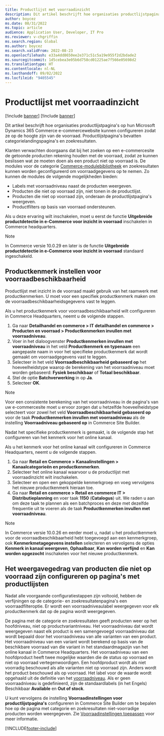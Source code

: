 ```yaml
---
title: Productlijst met voorraadinzicht
description: Dit artikel beschrijft hoe organisaties productlijstpagina's op hun Microsoft Dynamics 365 Commerce e-commercewebsite kunnen configureren zodat ze op de hoogte zijn van de voorraad.
author: boycez
ms.date: 08/31/2022
ms.topic: article
audience: Application User, Developer, IT Pro
ms.reviewer: v-chgriffin
ms.search.region: Global
ms.author: boycez
ms.search.validFrom: 2022-08-23
ms.openlocfilehash: e33a4dd8650ee2e371c51c5a19e955f2d2bdade2
ms.sourcegitcommit: 1d5cebea3e05b6d758cd01225ae7f566e05698d2
ms.translationtype: HT
ms.contentlocale: nl-NL
ms.lasthandoff: 09/02/2022
ms.locfileid: "9405545"
---
```

# <a name="inventory-aware-product-listing"></a>Productlijst met voorraadinzicht

[!include [banner](../includes/banner.md)]
[!include [banner](../includes/preview-banner.md)]

Dit artikel beschrijft hoe organisaties productlijstpagina's op hun Microsoft Dynamics 365 Commerce e-commercewebsite kunnen configureren zodat ze op de hoogte zijn van de voorraad. Productlijstpagina's bevatten categorielandingspagina's en zoekresultaten.

Klanten verwachten doorgaans dat bij het zoeken op een e-commercesite de getoonde producten rekening houden met de voorraad, zodat ze kunnen beslissen wat ze moeten doen als een product niet op voorraad is. De modules voor de categorie [Commerce-modulebibliotheek](starter-kit-overview.md) en zoekresultaten kunnen worden geconfigureerd om voorraadgegevens op te nemen. Zo kunnen de modules de volgende mogelijkheden bieden:

- Labels met voorraadniveau naast de producten weergeven.
- Producten die niet op voorraad zijn, niet tonen in de productlijst.
- Producten die niet op voorraad zijn, onderaan de productlijstpagina's weergeven.
- Productfilters op basis van voorraad ondersteunen.

Als u deze ervaring wilt inschakelen, moet u eerst de functie **Uitgebreide productdetectie in e-Commerce voor inzicht in voorraad** inschakelen in Commerce headquarters.

> [!NOTE]
> In Commerce versie 10.0.29 en later is de functie **Uitgebreide productdetectie in e-Commerce voor inzicht in voorraad** standaard ingeschakeld.

## <a name="set-up-product-attribute-for-inventory-availability"></a>Productkenmerk instellen voor voorraadbeschikbaarheid

Productlijst met inzicht in de voorraad maakt gebruik van het raamwerk met productkenmerken. U moet voor een specifiek productkenmerk maken om de voorraadbeschikbaarheidsgegevens vast te leggen.

Als u het productkenmerk voor voorraadbeschikbaarheid wilt configureren in Commerce Headquarters, neemt u de volgende stappen.

1. Ga naar **Detailhandel en commerce \> IT detailhandel en commerce \> Producten en voorraad \> Productkenmerken invullen met voorraadniveau**.
1. Voer in het dialoogvenster **Productkenmerken invullen met voorraadniveau** in het veld **Productkenmerk en typenaam** een aangepaste naam in voor het specifieke productkenmerk dat wordt gemaakt om voorraadgegevens vast te leggen.
1. Selecteer in het veld **Voorraadbeschikbaarheid gebaseerd op** het hoeveelheidstype waarop de berekening van het voorraadniveau moet worden gebaseerd: **Fysiek beschikbaar** of **Totaal beschikbaar**.
1. Stel de optie **Batchverwerking** in op **Ja**.
1. Selecteer **OK**.

> [!NOTE]
> Voor een consistente berekening van het voorraadniveau in de pagina's van uw e-commercesite moet u ervoor zorgen dat u hetzelfde hoeveelheidstype selecteert voor zowel het veld **Voorraadbeschikbaarheid gebaseerd op** voor de taak **Productkenmerken invullen met voorraadniveau** als de instelling **Voorraadniveau gebaseerd op** in Commerce Site Builder.

Nadat het specifieke productkenmerk is gemaakt, is de volgende stap het configureren van het kenmerk voor het online kanaal.

Als u het kenmerk voor het online kanaal wilt configureren in Commerce Headquarters, neemt u de volgende stappen.

1. Ga naar **Retail en Commerce \> Kanaalinstellingen \> Kanaalcategorieën en productkenmerken**.
1. Selecteer het online kanaal waarvoor u de productlijst met voorraadinzicht wilt inschakelen.
1. Selecteer en open een gekoppelde kenmerkgroep en voeg vervolgens het nieuwe productkenmerk hieraan toe.
1. Ga naar **Retail en commerce \> Retail en commerce IT \> Distributieplanning** en voer taak **1150** (**Catalogus**) uit. We raden u aan om deze taak te plannen als een batchproces en deze met dezelfde frequentie uit te voeren als de taak **Productkenmerken invullen met voorraadniveau**.

> [!NOTE]
> In Commerce versie 10.0.26 en eerder moet u, nadat u het productkenmerk voor de voorraadbeschikbaarheid hebt toegevoegd aan een kenmerkgroep, ook **Kenmerkmetagegevens instellen** selecteren en vervolgens de opties **Kenmerk in kanaal weergeven**, **Ophaalbaar**, **Kan worden verfijnd** en **Kan worden opgezocht** inschakelen voor het nieuwe productkenmerk.

## <a name="configure-the-display-behavior-for-out-of-stock-products-on-product-listing-pages"></a>Het weergavegedrag van producten die niet op voorraad zijn configureren op pagina's met productlijsten

Nadat alle voorgaande configuratiestappen zijn voltooid, hebben de verfijningen op de categorie- en zoekresultatenpagina's een voorraadfilteroptie. Er wordt een voorraadniveaulabel weergegeven voor elk productkenmerk dat op de pagina wordt weergegeven.

De pagina met de categorie en zoekresultaten geeft producten weer op het hoofdniveau, niet op productvariantniveau. Het voorraadniveau dat wordt weergegeven naast elk product is een samengevoegd voorraadniveau dat wordt bepaald door het voorraadniveau van alle varianten van een product. Het voorraadniveau van een variant wordt berekend op basis van de beschikbare voorraad van die variant in het standaardmagazijn van het online kanaal in Commerce Headquarters. Het voorraadniveau van een hoofdproduct heeft twee mogelijke waarden die de status op voorraad en niet op voorraad vertegenwoordigen. Een hoofdproduct wordt als niet voorradig beschouwd als alle varianten niet op voorraad zijn. Anders wordt het product beschouwd als op voorraad. Het label voor de waarde wordt opgehaald uit de definitie van het [voorraadniveau](inventory-buffers-levels.md). Als er geen voorraadniveau is gedefinieerd, zijn de standaardlabels (in het Engels) Beschikbaar **Available** en **Out of stock**.

U kunt vervolgens de instelling **Voorraadinstellingen voor productlijstpagina's** configureren in Commerce Site Builder om te bepalen hoe op de pagina met categorie en zoekresultaten niet-voorradige producten worden weergegeven. Zie [Voorraadinstellingen toepassen](inventory-settings.md) voor meer informatie.

[!INCLUDE[footer-include](../includes/footer-banner.md)]
